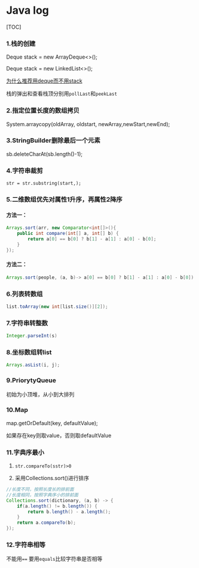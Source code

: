 # Java log

[TOC] 



### 1.栈的创建

Deque<Integer> stack = new ArrayDeque<>();

Deque<Integer> stack = new LinkedList<>();

[为什么推荐用deque而不用stack](https://mp.weixin.qq.com/s/Ba8jrULf8NJbENK6WGrVWg)

栈的弹出和查看栈顶分别用`pollLast`和`peekLast`

### 2.指定位置长度的数组拷贝

System.arraycopy(oldArray, oldstart, newArray,newStart,newEnd);

### 3.StringBuilder删除最后一个元素

sb.deleteCharAt(sb.length()-1);

### 4.字符串裁剪

```
str = str.substring(start,);
```

### 5.二维数组优先对属性1升序，再属性2降序

#### 方法一：

```java
Arrays.sort(arr, new Comparator<int[]>(){
    public int compare(int[] a, int[] b) {
        return a[0] == b[0] ? b[1] - a[1] : a[0] - b[0];
    }
});
```

#### 方法二：

```java
Arrays.sort(people, (a, b)-> a[0] == b[0] ? b[1] - a[1] : a[0] - b[0]);
```

### 6.列表转数组

```java
list.toArray(new int[list.size()][2]);
```

### 7.字符串转整数

```java
Integer.parseInt(s)
```

### 8.坐标数组转list

```java
Arrays.asList(i, j);
```

### 9.PriorytyQueue

初始为小顶堆，从小到大排列

### 10.Map

map.getOrDefault(key, defaultValue);

如果存在key则取value，否则取defaultValue

### 11.字典序最小

1. `str.compareTo(sstr)>0`

2. 采用Collections.sort()进行排序

```java
//长度不同，按照长度长的排前面
//长度相同，按照字典序小的排前面
Collections.sort(dictionary, (a, b) -> {
    if(a.length() != b.length()) {
        return b.length() - a.length();
    }
    return a.compareTo(b);
});
```

### 12.字符串相等

不能用`==`  要用`equals`比较字符串是否相等
